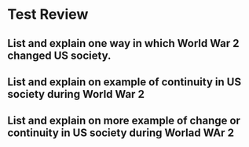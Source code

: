 # Test Review

## List and explain one way in which World War 2 changed US society.



## List and explain on example of continuity in US society during World War 2

## List and explain on more example of change or continuity in US society during Worlad WAr 2
